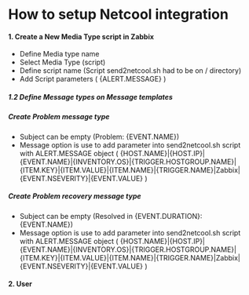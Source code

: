 #  How to setup Netcool integration
#### 1. Create a New  Media Type script in Zabbix
- Define Media type name
- Select Media Type (script)
- Define script name (Script send2netcool.sh had to be on / directory)
- Add Script parameters ( {ALERT.MESSAGE} )

##### 1.2 Define Message types on Message templates
##### Create Problem message type
- Subject can be empty (Problem: {EVENT.NAME})
- Message option is use to add parameter into send2netcool.sh script with ALERT.MESSAGE object ( {HOST.NAME}|{HOST.IP}|{EVENT.NAME}|{INVENTORY.OS}|{TRIGGER.HOSTGROUP.NAME}|{ITEM.KEY}|{ITEM.VALUE}|{ITEM.NAME}|{TRIGGER.NAME}|Zabbix|{EVENT.NSEVERITY}|{EVENT.VALUE} )

##### Create Problem recovery message type
- Subject can be empty (Resolved in {EVENT.DURATION}: {EVENT.NAME})
- Message option is use to add parameter into send2netcool.sh script with ALERT.MESSAGE object ( {HOST.NAME}|{HOST.IP}|{EVENT.NAME}|{INVENTORY.OS}|{TRIGGER.HOSTGROUP.NAME}|{ITEM.KEY}|{ITEM.VALUE}|{ITEM.NAME}|{TRIGGER.NAME}|Zabbix|{EVENT.NSEVERITY}|{EVENT.VALUE} )

#### 2. User
